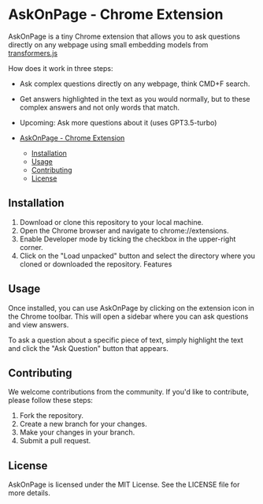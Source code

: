
# AskOnPage - Chrome Extension

AskOnPage is a tiny Chrome extension that allows you to ask questions directly on any webpage using small embedding models from [transformers.js](https://github.com/xenova/transformers.js)

How does it work in three steps:

- Ask complex questions directly on any webpage, think CMD+F search.
- Get answers highlighted in the text as you would normally, but to these complex answers and not only words that match.
- Upcoming: Ask more questions about it (uses GPT3.5-turbo)

- [AskOnPage - Chrome Extension](#askonpage---chrome-extension)
  - [Installation](#installation)
  - [Usage](#usage)
  - [Contributing](#contributing)
  - [License](#license)

## Installation

1. Download or clone this repository to your local machine.
2. Open the Chrome browser and navigate to chrome://extensions.
3. Enable Developer mode by ticking the checkbox in the upper-right corner.
4. Click on the "Load unpacked" button and select the directory where you cloned or downloaded the repository.
Features

## Usage

Once installed, you can use AskOnPage by clicking on the extension icon in the Chrome toolbar. This will open a sidebar where you can ask questions and view answers.

To ask a question about a specific piece of text, simply highlight the text and click the "Ask Question" button that appears.

## Contributing

We welcome contributions from the community. If you'd like to contribute, please follow these steps:

1. Fork the repository.
2. Create a new branch for your changes.
3. Make your changes in your branch.
4. Submit a pull request.

## License

AskOnPage is licensed under the MIT License. See the LICENSE file for more details.